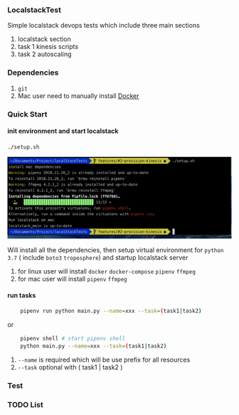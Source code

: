 ### LocalstackTest

Simple localstack devops tests which include three main sections

1. localstack section 
2. task 1 kinesis scripts
3. task 2 autoscaling

### Dependencies

1. `git`
2. Mac user need to manually install [Docker](docker.io)

### Quick Start


#### init environment and start localstack

```bash
./setup.sh
```

![Mac screenshot](screenshots/setup&#32;on&#32;mac.png)

Will install all the dependencies, then setup virtual environment for `python 3.7` ( include `boto3` `troposphere`) and startup localstack server

1. for linux user will install `docker` `docker-compose` `pipenv` `ffmpeg` 
2. for mac user will install `pipenv` `ffmpeg`
   

#### run tasks

```bash
    pipenv run python main.py --name=xxx --task=(task1|task2)
```

or

```bash
    pipenv shell # start pipenv shell
    python main.py --name=xxx --task=(task1|task2)
```

1. `--name` is required which will be use prefix for all resources
2. `--task` optional with ( task1 | task2 )


### Test

### TODO List

